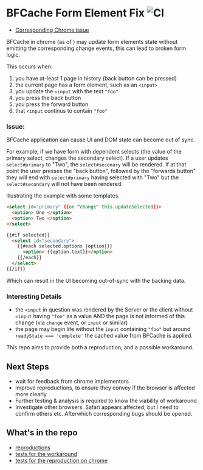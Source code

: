 # BFCache Form Element Fix ![CI](https://github.com/stefanpenner/bfcache-form-element-fix/workflows/CI/badge.svg)

* [Corresponding Chrome issue](https://bugs.chromium.org/p/chromium/issues/detail?id=1143298)

BFCache in chrome (as of <???>) may update form elements state without
emitting the corresponding change events, this can lead to broken form logic.

This occurs when:
1) you have at-least 1 page in history (back button can be pressed)
2) the current page has a form element, such as an `<input>`
3) you update the `<input` with the text `"foo"`
4) you press the back button
5) you press the forward button
6) that `<input` continus to contain `"foo"`

### Issue:

BFCache application can cause UI and DOM state can become out of sync.

For example, if we have form with dependent selects (the value of the primary select, changes the secondary select).
If a user updates `select#primary` to "Two", the `select#seconary` will be rendered. If at that point the user presses the "back button", followed by the "forwards button" they will end with `select#primary` having selected with "Two" but the `select#secondary` will not have been rendered.

Illustrating the example with some templates.

```html
<select id="primary" {{on "change" this.updateSelected}}>
  <option> One </option>
  <option> Two </option>
</select>

{{#if selected}}
  <select id="secondary">
    {{#each selected.options |option|}}
      <option> {{option.text}}</option>
    {{/each}}
  </select>
{{/if}}
```

Which can result in the UI becoming out-of-sync with the backing data.

### Interesting Details

* the `<input` in question was rendered by the Server or the client  without `<input` having `"foo"` as a value AND the page is not informed of this change (via `change` event, or `input` or similar)
* the page may begin life without the `input` containing `"foo"` but around `readyState === 'complete'` the cached value from BFCache is applied.



This repo aims to provide both a reproduction, and a possible workaround.

## Next Steps

* wait for feedback from chrome implementors
* improve reproductions, to ensure they convey if the browser is affected more clearly
* Further testing & analysis is required to know the viability of workaround
* Investigate other browsers. Safari appears affected, but i need to confirm others etc. Afterwhich corresponding bugs should be opened.

## What's in the repo
* [reproductions](https://github.com/stefanpenner/bfcache-form-element-fix/tree/main/reproductions)
* [tests for the workaround](https://github.com/stefanpenner/bfcache-form-element-fix/blob/main/test.mjs)
* [tests for the reproduction on chrome](https://github.com/stefanpenner/bfcache-form-element-fix/blob/main/test.mjs#L136-L208)

